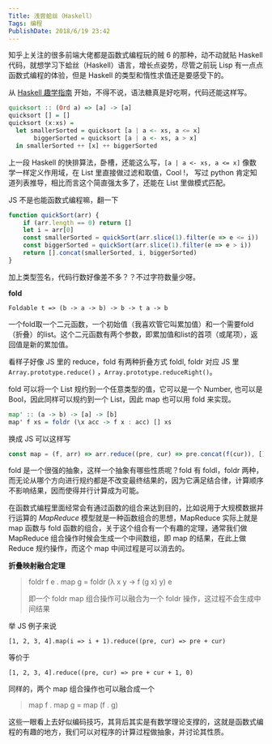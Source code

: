 ```yaml
---
Title: 浅尝蛤丝（Haskell）
Tags: 编程
PublishDate: 2018/6/19 23:42
---
```


知乎上关注的很多前端大佬都是函数式编程玩的贼 6 的那种，动不动就贴 Haskell 代码，就想学习下蛤丝（Haskell）语言，增长点姿势，尽管之前玩 Lisp 有一点点函数式编程的体验，但是 Haskell 的类型和惰性求值还是要感受下的。

从 [Haskell 趣学指南](http://fleurer.github.io/lyah/) 开始，不得不说，语法糖真是好吃啊，代码还能这样写。

```haskell
quicksort :: (Ord a) => [a] -> [a]   
quicksort [] = []   
quicksort (x:xs) =   
  let smallerSorted = quicksort [a | a <- xs, a <= x]  
       biggerSorted = quicksort [a | a <- xs, a > x]   
  in smallerSorted ++ [x] ++ biggerSorted
```

上一段 Haskell 的快排算法，卧槽，还能这么写，` [a | a <- xs, a <= x] ` 像数学一样定义作用域，在 List 里直接做过滤和取值，Cool !， 写过 python 肯定知道列表推导，相比而言这个简直强太多了，还能在 List 里做模式匹配。

JS 不是也能函数式编程嘛，翻一下

```javascript
function quickSort(arr) {
    if (arr.length == 0) return []
    let i = arr[0]
    const smallerSorted = quickSort(arr.slice(1).filter(e => e <= i))
    const biggerSorted = quickSort(arr.slice(1).filter(e => e > i))
    return [].concat(smallerSorted, i, biggerSorted)
}
```

加上类型签名，代码行数好像差不多？？不过字符数量少呀。

**fold**

`Foldable t => (b -> a -> b) -> b -> t a -> b`

一个fold取一个二元函数，一个初始值（我喜欢管它叫累加值）和一个需要fold（折叠）的list。这个二元函数有两个参数，即累加值和list的首项（或尾项），返回值是新的累加值。 

看样子好像 JS 里的 reduce，fold 有两种折叠方式 foldl, foldr 对应 JS 里`Array.prototype.reduce()` ，`Array.prototype.reduceRight()`。

fold 可以将一个 List 规约到一个任意类型的值，它可以是一个 Number, 也可以是 Bool，因此同样可以规约到一个 List，因此 map 也可以用 fold 来实现。

```haskell
map' :: (a -> b) -> [a] -> [b]   
map' f xs = foldr (\x acc -> f x : acc) [] xs
```

换成 JS 可以这样写

```javascript
const map = (f, arr) => arr.reduce((pre, cur) => pre.concat(f(cur)), [])
```



fold 是一个很强的抽象，这样一个抽象有哪些性质呢？fold 有 foldl，foldr 两种，而无论从哪个方向进行规约都是不改变最终结果的，因为它满足结合律，计算顺序不影响结果，因而使得并行计算成为可能。

在函数式编程里面经常会有通过函数的组合来达到目的，比如说用于大规模数据并行运算的 *MapReduce* 模型就是一种函数组合的思想，MapReduce 实际上就是 map 函数与 fold 函数的组合，关于这个组合有一个有趣的定理，通常我们做 MapReduce  组合操作时候会生成一个中间数组，即 map 的结果，在此上做 Reduce 规约操作，而这个 map 中间过程是可以消去的。

**折叠映射融合定理**

> foldr f e . map g = foldr (λ x y → f (g x) y) e 
>
> 即一个 foldr map 组合操作可以融合为一个 foldr 操作，这过程不会生成中间结果

举 JS 例子来说

`[1, 2, 3, 4].map(i => i + 1).reduce((pre, cur) => pre + cur)`

等价于

`[1, 2, 3, 4].reduce((pre, cur) => pre + cur + 1, 0)`

同样的，两个 map 组合操作也可以融合成一个 

> map f . map g = map (f . g)

 这些一眼看上去好似编码技巧，其背后其实是有数学理论支撑的，这就是函数式编程的有趣的地方，我们可以对程序的计算过程做抽象，并讨论其性质。